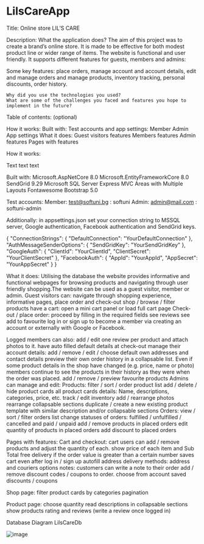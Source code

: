 # LilsCareApp
Title:
Online store LIL’S CARE

Description:
What the application does?
The aim of this project was to create a brand’s online store. It is made to be effective for both modest product line оr wider range of items. The website is functional and user friendly. It supports different features for guests, members and admins:

Some key features: place orders, manage account and account details, edit and manage orders and manage products, inventory tracking, personal discounts, order history.

	Why did you use the technologies you used?
	What are some of the challenges you faced and features you hope to implement in the future?
Table of contents: (optional)

How it works:
Built with:
Test accounts and app settings:
Member
	Admin
	App settings
What it does: 
Guest visitors features
Members features
Admin features
Pages with features



How it works:

Text text text

Built with:
Microsoft.AspNetCore 8.0
Microsoft.EntityFrameworkCore 8.0
SendGrid 9.29
Microsoft SQL Server Express
MVC Areas with Multiple Layouts
Fontawesome
Bootstrap 5.0


Test accounts:
	Member: test@softuni.bg : softuni
	Admin: admin@mail.com : softuni-admin

Additionally: in appsettings.json set your connection string to MSSQL server, Google authentication, Facebook authentication and SendGrid keys.

{
  "ConnectionStrings": {
    "DefaultConnection": "YourDefaultConnection"
  },
  "AuthMessageSenderOptions": {
    "SendGridKey": "YourSendGridKey"
  },
  "GoogleAuth": {
    "ClientId": "YourClientId",
    "ClientSecret": "YourClientSecret"
  },
  "FacebookAuth": {
    "AppId": "YourAppId",
    "AppSecret": "YourAppSecret"
  }
}


What it does:
	Utilising the database the website provides informative and functional webpages for browsing products and navigating through user friendly shopping.The website can be used as a guest visitor, member or admin.
Guest visitors can:
navigate through shopping experience, informative pages, place order and check-out
shop / browse / filter products
have a cart: open a mini cart panel or load full cart page
Check-out / place order: proceed by filling in the required fields
see reviews 
see add to favourite
log in or sign up to become a member via creating an account or externally with Google or Facebook.

Logged members can also:
add / edit one review per product and attach photos to it.
have auto filled default details at check-out
manage their account details:
add / remove / edit / choose default own addresses and contact details
preview their own order history in a collapsable list. Even if some product details in the shop have changed (e.g. price, name or photo) members continue to see the products in their history as they were when the order was placed.
add / remove / preview favourite products
Admins can manage and edit:
Products:
filter / sort / order product list
add / delete / hide product cards
all product cards details: Name, descriptions, categories, price, etc.
track / edit inventory
add / rearrange photos
rearrange collapsable sections
duplicate / create a new existing product template with similar description and/or collapsable sections
Orders:
view / sort / filter orders list
change statuses of orders: fulfilled / unfulfilled / cancelled and paid / unpaid
add / remove products in placed orders
edit quantity of products in placed orders
add discount to placed orders

Pages with features:
Cart and checkout:
cart users can add / remove products and adjust the quantity of each.
show price of each item and Sub Total
free delivery if the order value is greater than a certain number
saves cart even after log in / sign up
autofill address
delivery methods: address and couriers options
notes: customers can write a note to their order
add / remove discount codes / coupons to order.
choose from account saved discounts / coupons



Shop page:
filter product cards by categories
pagination

Product page:
choose quantity
read descriptions in collapsable sections
show products rating and reviews (write a review once logged in)




Database Diagram LilsCareDb

![image](https://github.com/RostislavIv/LIL-S-CARE/assets/122882308/536b7a34-51d1-43d0-be23-94e387236e1c)






